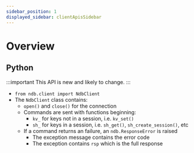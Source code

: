 ```yaml
---
sidebar_position: 1
displayed_sidebar: clientApisSidebar
---
```


# Overview


## Python
:::important
This API is new and likely to change. 
:::

- `from ndb.client import NdbClient`
- The `NdbClient` class contains:
  - `open()` and `close()` for the connection
  - Commands are sent with functions beginning:
    - `kv_` for keys not in a session, i.e. `kv_set()`
    - `sh_` for keys in a session, i.e. `sh_get()`, `sh_create_session()`, etc
  - If a command returns an failure, an `ndb.ResponseError` is raised
    - The exception message contains the error code
    - The exception contains `rsp` which is the full response
